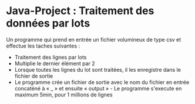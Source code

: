 # Java-Project : Traitement des données par lots

Un programme qui prend en entrée un fichier volumineux de type csv et effectue les taches suivantes :

  -  Traitement des lignes par lots
  -  Multiplie le dernier élément par 2
  -  Lorsque toutes les lignes du lot sont traitées, il les enregistre dans le fichier de sortie
  -  Le programme crée un fichier de sortie avec le nom du fichier en entrée concaténé à « _ » et ensuite « output »
	-  Le programme s'execute en maximum 5min, pour 1 millions de lignes 
